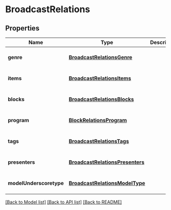 # BroadcastRelations

## Properties
Name | Type | Description | Notes
------------ | ------------- | ------------- | -------------
**genre** | [**BroadcastRelationsGenre**](BroadcastRelationsGenre.md) |  | [optional] [default to null]
**items** | [**BroadcastRelationsItems**](BroadcastRelationsItems.md) |  | [optional] [default to null]
**blocks** | [**BroadcastRelationsBlocks**](BroadcastRelationsBlocks.md) |  | [optional] [default to null]
**program** | [**BlockRelationsProgram**](BlockRelationsProgram.md) |  | [optional] [default to null]
**tags** | [**BroadcastRelationsTags**](BroadcastRelationsTags.md) |  | [optional] [default to null]
**presenters** | [**BroadcastRelationsPresenters**](BroadcastRelationsPresenters.md) |  | [optional] [default to null]
**modelUnderscoretype** | [**BroadcastRelationsModelType**](BroadcastRelationsModelType.md) |  | [optional] [default to null]

[[Back to Model list]](../README.md#documentation-for-models) [[Back to API list]](../README.md#documentation-for-api-endpoints) [[Back to README]](../README.md)


